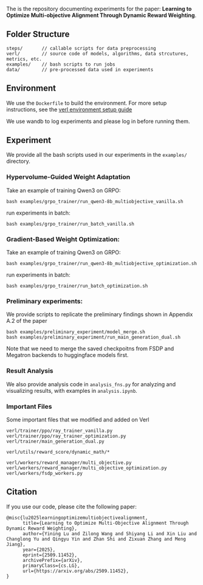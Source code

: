The is the repository documenting experiments for the paper: **Learning to Optimize Multi-objective Alignment Through Dynamic Reward Weighting**.

## Folder Structure
```
steps/       // callable scripts for data preprocessing
verl/        // source code of models, algorithms, data strcutures, metrics, etc. 
examples/    // bash scripts to run jobs
data/        // pre-processed data used in experiments
```

## Environment 
We use the `Dockerfile` to build the environment. For more setup instructions, see the [verl environment setup guide](https://verl.readthedocs.io/en/latest/start/install.html)

We use wandb to log experiments and please log in before running them.

## Experiment
We provide all the bash scripts used in our experiments in the `examples/` directory.

### Hypervolume-Guided Weight Adaptation
Take an example of training Qwen3 on GRPO:
```
bash examples/grpo_trainer/run_qwen3-8b_multiobjective_vanilla.sh
```

run experiments in batch:
```
bash examples/grpo_trainer/run_batch_vanilla.sh
```

### Gradient-Based Weight Optimization:
Take an example of training Qwen3 on GRPO: 
```
bash examples/grpo_trainer/run_qwen3-8b_multiobjective_optimization.sh
```

run experiments in batch:
```
bash examples/grpo_trainer/run_batch_optimization.sh
```

### Preliminary experiments:
We provide scripts to replicate the preliminary findings shown in Appendix A.2 of the paper
```
bash examples/preliminary_experiment/model_merge.sh
bash examples/preliminary_experiment/run_main_generation_dual.sh
```
Note that we need to merge the saved checkpoitns from FSDP and Megatron backends to huggingface models first.

### Result Analysis
We also provide analysis code in `analysis_fns.py` for analyzing and visualizing results, with examples in `analysis.ipynb`.

### Important Files
Some important files that we modified and added on Verl
```
verl/trainer/ppo/ray_trainer_vanilla.py
verl/trainer/ppo/ray_trainer_optimization.py
verl/trainer/main_generation_dual.py

verl/utils/reward_score/dynamic_math/*

verl/workers/reward_manager/multi_objective.py
verl/workers/reward_manager/multi_objective_optimization.py
verl/workers/fsdp_workers.py
```

## Citation
If you use our code, please cite the following paper:
```
@misc{lu2025learningoptimizemultiobjectivealignment,
      title={Learning to Optimize Multi-Objective Alignment Through Dynamic Reward Weighting}, 
      author={Yining Lu and Zilong Wang and Shiyang Li and Xin Liu and Changlong Yu and Qingyu Yin and Zhan Shi and Zixuan Zhang and Meng Jiang},
      year={2025},
      eprint={2509.11452},
      archivePrefix={arXiv},
      primaryClass={cs.LG},
      url={https://arxiv.org/abs/2509.11452}, 
}
```

